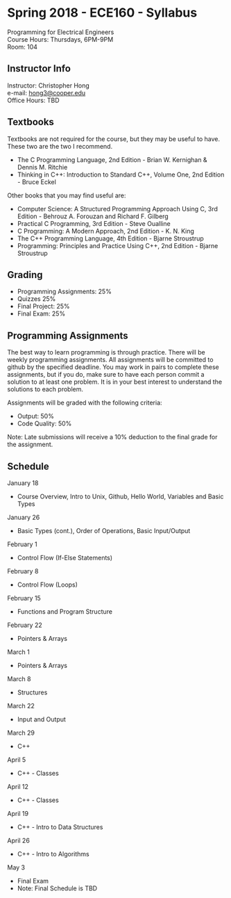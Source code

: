 # Spring 2018 - ECE160 - Syllabus
Programming for Electrical Engineers  
Course Hours: Thursdays, 6PM-9PM  
Room: 104

## Instructor Info
Instructor: Christopher Hong  
e-mail: hong3@cooper.edu  
Office Hours: TBD

## Textbooks
Textbooks are not required for the course, but they may be useful to have. These two are the two I recommend.
- The C Programming Language, 2nd Edition - Brian W. Kernighan & Dennis M. Ritchie
- Thinking in C++: Introduction to Standard C++, Volume One, 2nd Edition - Bruce Eckel  

Other books that you may find useful are:
- Computer Science: A Structured Programming Approach Using C, 3rd Edition - Behrouz A. Forouzan and Richard F. Gilberg
- Practical C Programming, 3rd Edition - Steve Oualline
- C Programming: A Modern Approach, 2nd Edition - K. N. King
- The C++ Programming Language, 4th Edition - Bjarne Stroustrup
- Programming: Principles and Practice Using C++, 2nd Edition - Bjarne Stroustrup

## Grading
- Programming Assignments: 25%
- Quizzes 25%
- Final Project: 25%
- Final Exam: 25%

## Programming Assignments
The best way to learn programming is through practice. There will be weekly programming assignments. All assignments will be committed to github by the specified deadline. You may work in pairs to complete these assignments, but if you do, make sure to have each person commit a solution to at least one problem. It is in your best interest to understand the solutions to each problem.

Assignments will be graded with the following criteria:
- Output: 50%
- Code Quality: 50%  

Note: Late submissions will receive a 10% deduction to the final grade for the assignment. 

## Schedule
January 18  
- Course Overview, Intro to Unix, Github, Hello World, Variables and Basic Types
 
January 26  
- Basic Types (cont.), Order of Operations, Basic Input/Output

February 1  
- Control Flow (If-Else Statements)

February 8  
- Control Flow (Loops)

February 15  
- Functions and Program Structure

February 22  
- Pointers & Arrays

March 1  
- Pointers & Arrays

March 8  
- Structures

March 22  
- Input and Output

March 29  
- C++

April 5  
- C++ - Classes

April 12  
- C++ - Classes

April 19  
- C++ - Intro to Data Structures

April 26  
- C++ - Intro to Algorithms

May 3
- Final Exam 
- Note: Final Schedule is TBD
